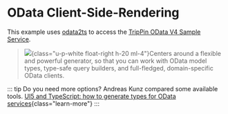 # OData Client-Side-Rendering <Badgen package="odata2ts" style="float:right"/>

This example uses [odata2ts](https://odata2ts.github.io/) to access the [TripPin OData V4 Sample Service](https://www.odata.org/blog/trippin-new-odata-v4-sample-service/).
>![](/TripPinClassDiagram.jpg){class="u-p-white float-right h-20 ml-4"}Centers around a flexible and powerful generator, so that you can work with OData model types, type-safe query builders, and full-fledged, domain-specific OData clients.

::: tip Do you need more options?
Andreas Kunz compared some available tools.
[UI5 and TypeScript: how to generate types for OData services](https://blogs.sap.com/2023/04/13/ui5-and-typescript-how-to-generate-types-for-odata-services/){class="learn-more"}
:::

<script setup>
import { defineClientComponent } from 'vitepress'
const TripPin = defineClientComponent(() => {
  return import('@theme/components/TripPin.vue')
})    
</script>

<ClientOnly>  
  <TripPin/>
</ClientOnly>